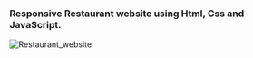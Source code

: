 ### Responsive Restaurant website using Html, Css and JavaScript.

![Restaurant_website](https://github.com/Sachida123/Responsive-restaurant-website/blob/master/restaurant-webpage.jpg)





